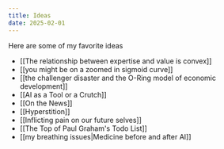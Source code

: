 ```yaml
---
title: Ideas
date: 2025-02-01
---
```

Here are some of my favorite ideas

- [[The relationship between expertise and value is convex]]
- [[you might be on a zoomed in sigmoid curve]]
- [[the challenger disaster and the O-Ring model of economic development]]
- [[AI as a Tool or a Crutch]]
- [[On the News]]
- [[Hyperstition]]
- [[Inflicting pain on our future selves]]
- [[The Top of Paul Graham's Todo List]]
- [[my breathing issues|Medicine before and after AI]]
